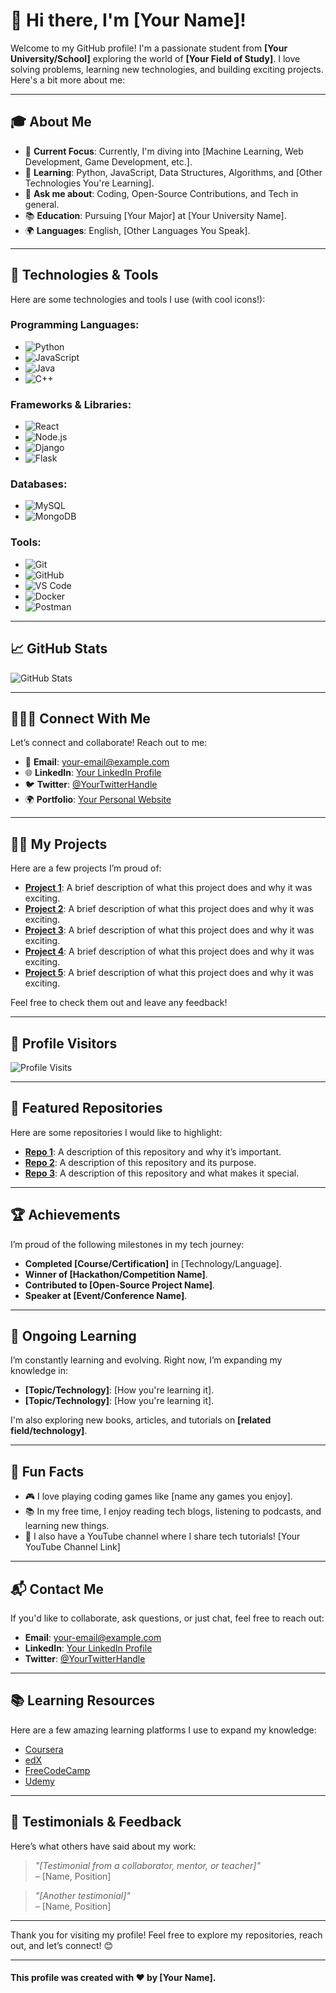 # 👋 Hi there, I'm [Your Name]!

Welcome to my GitHub profile! I'm a passionate student from **[Your University/School]** exploring the world of **[Your Field of Study]**. I love solving problems, learning new technologies, and building exciting projects. Here's a bit more about me:

---

## 🎓 About Me
- 🔭 **Current Focus**: Currently, I'm diving into [Machine Learning, Web Development, Game Development, etc.].
- 🌱 **Learning**: Python, JavaScript, Data Structures, Algorithms, and [Other Technologies You're Learning].
- 💬 **Ask me about**: Coding, Open-Source Contributions, and Tech in general.
- 📚 **Education**: Pursuing [Your Major] at [Your University Name].
- 🌍 **Languages**: English, [Other Languages You Speak].

---

## 🚀 Technologies & Tools
Here are some technologies and tools I use (with cool icons!):

### **Programming Languages:**
- ![Python](https://img.shields.io/badge/Python-3776AB?style=flat&logo=python&logoColor=white)
- ![JavaScript](https://img.shields.io/badge/JavaScript-F7DF1E?style=flat&logo=javascript&logoColor=black)
- ![Java](https://img.shields.io/badge/Java-007396?style=flat&logo=java&logoColor=white)
- ![C++](https://img.shields.io/badge/C%2B%2B-00599C?style=flat&logo=c%2B%2B&logoColor=white)

### **Frameworks & Libraries:**
- ![React](https://img.shields.io/badge/React-61DAFB?style=flat&logo=react&logoColor=black)
- ![Node.js](https://img.shields.io/badge/Node.js-339933?style=flat&logo=node.js&logoColor=white)
- ![Django](https://img.shields.io/badge/Django-092E20?style=flat&logo=django&logoColor=white)
- ![Flask](https://img.shields.io/badge/Flask-000000?style=flat&logo=flask&logoColor=white)

### **Databases:**
- ![MySQL](https://img.shields.io/badge/MySQL-4479A1?style=flat&logo=mysql&logoColor=white)
- ![MongoDB](https://img.shields.io/badge/MongoDB-47A248?style=flat&logo=mongodb&logoColor=white)

### **Tools:**
- ![Git](https://img.shields.io/badge/Git-F05032?style=flat&logo=git&logoColor=white)
- ![GitHub](https://img.shields.io/badge/GitHub-181717?style=flat&logo=github&logoColor=white)
- ![VS Code](https://img.shields.io/badge/VS_Code-007ACC?style=flat&logo=visual-studio-code&logoColor=white)
- ![Docker](https://img.shields.io/badge/Docker-2496ED?style=flat&logo=docker&logoColor=white)
- ![Postman](https://img.shields.io/badge/Postman-FF6C37?style=flat&logo=postman&logoColor=white)

---

## 📈 GitHub Stats

![GitHub Stats](https://github-readme-stats.vercel.app/api?username=your-github-username&show_icons=true&hide_title=true&count_private=true&hide=prs&theme=radical)

---

## 🧑‍🤝‍🧑 Connect With Me

Let’s connect and collaborate! Reach out to me:

- 📧 **Email**: [your-email@example.com](mailto:your-email@example.com)
- 🌐 **LinkedIn**: [Your LinkedIn Profile](your-linkedin-profile-link)
- 🐦 **Twitter**: [@YourTwitterHandle](https://twitter.com/YourTwitterHandle)
- 🌍 **Portfolio**: [Your Personal Website](your-portfolio-link.com)

---

## 🧑‍💻 My Projects

Here are a few projects I’m proud of:

- **[Project 1](link-to-repo)**: A brief description of what this project does and why it was exciting.
- **[Project 2](link-to-repo)**: A brief description of what this project does and why it was exciting.
- **[Project 3](link-to-repo)**: A brief description of what this project does and why it was exciting.
- **[Project 4](link-to-repo)**: A brief description of what this project does and why it was exciting.
- **[Project 5](link-to-repo)**: A brief description of what this project does and why it was exciting.

Feel free to check them out and leave any feedback!

---

## 📍 Profile Visitors

![Profile Visits](https://komarev.com/ghpvc/?username=your-github-username&color=green)

---

## 🔗 Featured Repositories

Here are some repositories I would like to highlight:

- **[Repo 1](link-to-repo)**: A description of this repository and why it’s important.
- **[Repo 2](link-to-repo)**: A description of this repository and its purpose.
- **[Repo 3](link-to-repo)**: A description of this repository and what makes it special.

---

## 🏆 Achievements

I’m proud of the following milestones in my tech journey:

- **Completed [Course/Certification]** in [Technology/Language].
- **Winner of [Hackathon/Competition Name]**.
- **Contributed to [Open-Source Project Name]**.
- **Speaker at [Event/Conference Name]**.

---

## 🌱 Ongoing Learning

I’m constantly learning and evolving. Right now, I’m expanding my knowledge in:

- **[Topic/Technology]**: [How you're learning it].
- **[Topic/Technology]**: [How you're learning it].

I'm also exploring new books, articles, and tutorials on **[related field/technology]**.

---

## 🎯 Fun Facts

- 🎮 I love playing coding games like [name any games you enjoy].
- 📚 In my free time, I enjoy reading tech blogs, listening to podcasts, and learning new things.
- 🎥 I also have a YouTube channel where I share tech tutorials! [Your YouTube Channel Link]

---

## 📬 Contact Me

If you'd like to collaborate, ask questions, or just chat, feel free to reach out:

- **Email**: [your-email@example.com](mailto:your-email@example.com)
- **LinkedIn**: [Your LinkedIn Profile](your-linkedin-profile-link)
- **Twitter**: [@YourTwitterHandle](https://twitter.com/YourTwitterHandle)

---

## 📚 Learning Resources

Here are a few amazing learning platforms I use to expand my knowledge:

- [Coursera](https://www.coursera.org/)
- [edX](https://www.edx.org/)
- [FreeCodeCamp](https://www.freecodecamp.org/)
- [Udemy](https://www.udemy.com/)

---

## 💬 Testimonials & Feedback

Here’s what others have said about my work:

> *"[Testimonial from a collaborator, mentor, or teacher]"*  
> – [Name, Position]

> *"[Another testimonial]"*  
> – [Name, Position]

---

Thank you for visiting my profile! Feel free to explore my repositories, reach out, and let’s connect! 😊

---

#### This profile was created with ❤️ by [Your Name].
